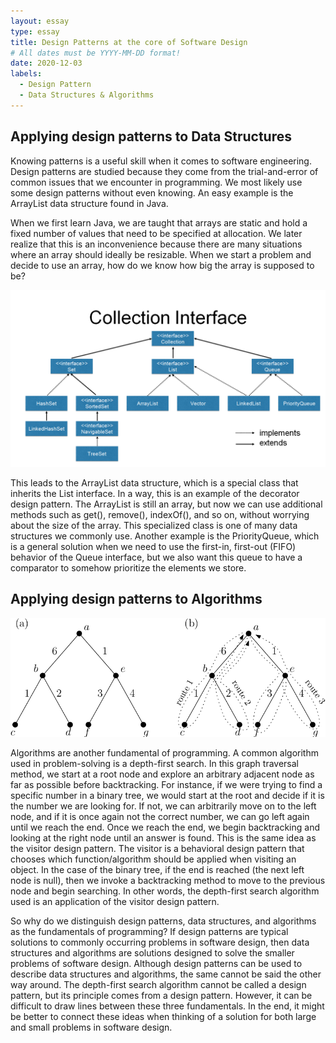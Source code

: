 ```yaml
---
layout: essay
type: essay
title: Design Patterns at the core of Software Design
# All dates must be YYYY-MM-DD format!
date: 2020-12-03
labels:
  - Design Pattern
  - Data Structures & Algorithms
---
```

## Applying design patterns to Data Structures
Knowing patterns is a useful skill when it comes to software engineering. Design patterns are studied because they come from the trial-and-error of common issues that we encounter in programming. We most likely use some design patterns without even knowing. An easy example is the ArrayList data structure found in Java.

When we first learn Java, we are taught that arrays are static and hold a fixed number of values that need to be specified at allocation. We later realize that this is an inconvenience because there are many situations where an array should ideally be resizable. When we start a problem and decide to use an array, how do we know how big the array is supposed to be?

<p align = "center">
  <img src = "../images/collections.png">
</p>

This leads to the ArrayList data structure, which is a special class that inherits the List interface. In a way, this is an example of the decorator design pattern. The ArrayList is still an array, but now we can use additional methods such as get(), remove(), indexOf(), and so on, without worrying about the size of the array. This specialized class is one of many data structures we commonly use. Another example is the PriorityQueue, which is a general solution when we need to use the first-in, first-out (FIFO) behavior of the Queue interface, but we also want this queue to have a comparator to somehow prioritize the elements we store.

## Applying design patterns to Algorithms

<p align = "center">
  <img src = "../images/dfs2.png">
</p>

Algorithms are another fundamental of programming. A common algorithm used in problem-solving is a depth-first search. In this graph traversal method, we start at a root node and explore an arbitrary adjacent node as far as possible before backtracking. For instance, if we were trying to find a specific number in a binary tree, we would start at the root and decide if it is the number we are looking for. If not, we can arbitrarily move on to the left node, and if it is once again not the correct number, we can go left again until we reach the end. Once we reach the end, we begin backtracking and looking at the right node until an answer is found. This is the same idea as the visitor design pattern. The visitor is a behavioral design pattern that chooses which function/algorithm should be applied when visiting an object. In the case of the binary tree, if the end is reached (the next left node is null), then we invoke a backtracking method to move to the previous node and begin searching. In other words, the depth-first search algorithm used is an application of the visitor design pattern.

So why do we distinguish design patterns, data structures, and algorithms as the fundamentals of programming? If design patterns are typical solutions to commonly occurring problems in software design, then data structures and algorithms are solutions designed to solve the smaller problems of software design. Although design patterns can be used to describe data structures and algorithms, the same cannot be said the other way around. The depth-first search algorithm cannot be called a design pattern, but its principle comes from a design pattern. However, it can be difficult to draw lines between these three fundamentals. In the end, it might be better to connect these ideas when thinking of a solution for both large and small problems in software design.



